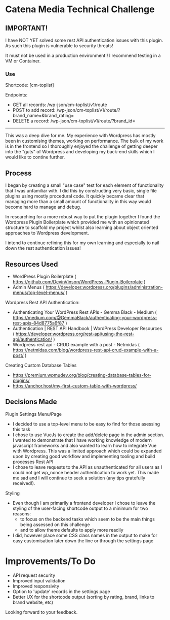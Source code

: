 # Catena Media Technical Challenge

## IMPORTANT!

I have NOT YET solved some rest API authentication issues with this plugin. As such this plugin is vulnerable to security threats!

It must not be used in a production environment!! I recommend testing in a VM or Container.

### Use

Shortcode: \[cm-toplist]

Endpoints:
- GET all records: <wordpress-url>/wp-json/cm-toplist/v1/route
- POST to add record: <wordpress-url>/wp-json/cm-toplist/v1/route/?brand_name=<your-brand-name-here>&brand_rating=<your-rating-here>
- DELETE a record: <wordpress-url>/wp-json/cm-toplist/v1/route/?brand_id=<brand-id-here>

***

This was a deep dive for me. My experience with Wordpress has mostly been in customising themes, working on performance. The bulk of my work is in the frontend so I thoroughly enjoyed the challenge of getting deeper into the "guts" of Wordpress and developing my back-end skills which I would like to contine further.

## Process


I began by creating a small "use case" test for each element of functionality that I was unfamiliar with. I did this by constructing very basic, single file plugins using mostly procedural code. It quickly became clear that managing more than a small amount of functionality in this way would become hard to manage and debug.

In researching for a more robust way to put the plugin together I found the Wordpress Plugin Boilerplate which provided me with an opinionated structure to scaffold my project whilst also learning about object oriented approaches to Wordpress development.

I intend to continue refining this for my own learning and especially to nail down the rest authentication issues!

## Resources Used

- WordPress Plugin Boilerplate ( https://github.com/DevinVinson/WordPress-Plugin-Boilerplate )
- Admin Menus ( https://developer.wordpress.org/plugins/administration-menus/top-level-menus/ )

Wordpress Rest API Authentication:
- Authenticating Your WordPress Rest APIs - Gemma Black - Medium ( https://medium.com/@GemmaBlack/authenticating-your-wordpress-rest-apis-84d8775a6f87 )
- Authentication | REST API Handbook | WordPress Developer Resources ( https://developer.wordpress.org/rest-api/using-the-rest-api/authentication/ )
- Wordpress rest api - CRUD example with a post - Netmidas ( https://netmidas.com/blog/wordpress-rest-api-crud-example-with-a-post/ )

Creating Custom Database Tables
- https://premium.wpmudev.org/blog/creating-database-tables-for-plugins/
- https://anchor.host/my-first-custom-table-with-wordpress/

## Decisions Made
Plugin Settings Menu/Page
- I decided to use a top-level menu to be easy to find for those asessing this task
- I chose to use VueJs to create the add/delete page in the admin section. I wanted to demonstrate that I have working knowledge of modern javascript frameworks and also wanted to learn how to integrate Vue with Wordpress. This was a limited approach which could be expanded upon by creating good workflow and implementing tooling and build processes
Rest API
- I chose to leave requests to the API as unauthenticated for all users as I could not get wp_nonce header authentication to work yet. This made me sad and I will continue to seek a solution (any tips gratefully received!). 

Styling
- Even though I am primarily a frontend developer I chose to leave the styling of the user-facing shortcode output to a minimum for two reasons:
  - to focus on the backend tasks which seem to be the main things being assessed on this challenge
  - and to allow theme defaults to apply more readily
 - I did, however place some CSS class names in the output to make for easy customisation later down the line or through the settings page


# Improvements/To Do
- API request security
- Improved input validation
- Improved responsivity
- Option to 'update' records in the settings page
- Better UX for the shortcode output (sorting by rating, brand, links to brand website, etc)


Looking forward to your feedback.


